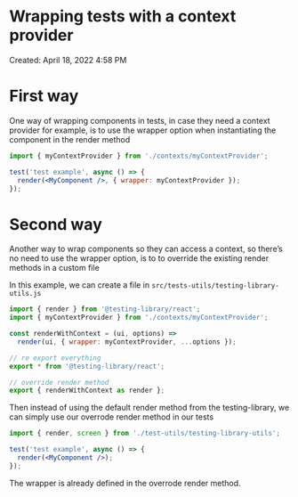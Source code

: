 # Wrapping tests with a context provider

Created: April 18, 2022 4:58 PM

# First way

One way of wrapping components in tests, in case they need a context provider for example, is to use the wrapper option when instantiating the component in the render method

```jsx
import { myContextProvider } from './contexts/myContextProvider';

test('test example', async () => {
  render(<MyComponent />, { wrapper: myContextProvider });
});
```

# Second way

Another way to wrap components so they can access a context, so there’s no need to use the wrapper option, is to to override the existing render methods in a custom file

In this example, we can create a file in `src/tests-utils/testing-library-utils.js`

```jsx
import { render } from '@testing-library/react';
import { myContextProvider } from './contexts/myContextProvider';

const renderWithContext = (ui, options) =>
  render(ui, { wrapper: myContextProvider, ...options });

// re export everything
export * from '@testing-library/react';

// override render method
export { renderWithContext as render };
```

Then instead of using the default render method from the testing-library, we can simply use our overrode render method in our tests

```jsx
import { render, screen } from './test-utils/testing-library-utils';

test('test example', async () => {
  render(<MyComponent />);
});
```

The wrapper is already defined in the overrode render method.